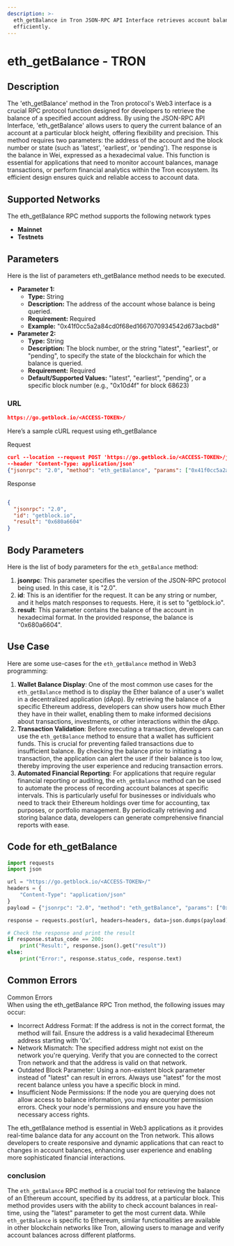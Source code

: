 ```yaml
---
description: >-
  eth_getBalance in Tron JSON-RPC API Interface retrieves account balance
  efficiently.
---
```


# eth\_getBalance - TRON

## Description

The 'eth\_getBalance' method in the Tron protocol's Web3 interface is a crucial RPC protocol function designed for developers to retrieve the balance of a specified account address. By using the JSON-RPC API Interface, 'eth\_getBalance' allows users to query the current balance of an account at a particular block height, offering flexibility and precision. This method requires two parameters: the address of the account and the block number or state (such as 'latest', 'earliest', or 'pending'). The response is the balance in Wei, expressed as a hexadecimal value. This function is essential for applications that need to monitor account balances, manage transactions, or perform financial analytics within the Tron ecosystem. Its efficient design ensures quick and reliable access to account data.

## Supported Networks

The eth\_getBalance RPC method supports the following network types

* **Mainnet**
* **Testnets**

## Parameters

Here is the list of parameters eth\_getBalance method needs to be executed.

* **Parameter 1:**
  * **Type:** String
  * **Description:** The address of the account whose balance is being queried.
  * **Requirement:** Required
  * **Example:** "0x41f0cc5a2a84cd0f68ed1667070934542d673acbd8"
* **Parameter 2:**
  * **Type:** String
  * **Description:** The block number, or the string "latest", "earliest", or "pending", to specify the state of the blockchain for which the balance is queried.
  * **Requirement:** Required
  * **Default/Supported Values:** "latest", "earliest", "pending", or a specific block number (e.g., "0x10d4f" for block 68623)

### URL

```json
https://go.getblock.io/<ACCESS-TOKEN>/
```

Here’s a sample cURL request using eth\_getBalance

Request

```json
curl --location --request POST 'https://go.getblock.io/<ACCESS-TOKEN>/jsonrpc' 
--header 'Content-Type: application/json' 
{"jsonrpc": "2.0", "method": "eth_getBalance", "params": ["0x41f0cc5a2a84cd0f68ed1667070934542d673acbd8", "latest"], "id": "getblock.io"}
```

Response

```json

{
  "jsonrpc": "2.0",
  "id": "getblock.io",
  "result": "0x680a6604"
}
```

## Body Parameters

Here is the list of body parameters for the `eth_getBalance` method:

1. **jsonrpc**: This parameter specifies the version of the JSON-RPC protocol being used. In this case, it is "2.0".
2. **id**: This is an identifier for the request. It can be any string or number, and it helps match responses to requests. Here, it is set to "getblock.io".
3. **result**: This parameter contains the balance of the account in hexadecimal format. In the provided response, the balance is "0x680a6604".

## Use Case

Here are some use-cases for the `eth_getBalance` method in Web3 programming:

1. **Wallet Balance Display**: One of the most common use cases for the `eth_getBalance` method is to display the Ether balance of a user's wallet in a decentralized application (dApp). By retrieving the balance of a specific Ethereum address, developers can show users how much Ether they have in their wallet, enabling them to make informed decisions about transactions, investments, or other interactions within the dApp.
2. **Transaction Validation**: Before executing a transaction, developers can use the `eth_getBalance` method to ensure that a wallet has sufficient funds. This is crucial for preventing failed transactions due to insufficient balance. By checking the balance prior to initiating a transaction, the application can alert the user if their balance is too low, thereby improving the user experience and reducing transaction errors.
3. **Automated Financial Reporting**: For applications that require regular financial reporting or auditing, the `eth_getBalance` method can be used to automate the process of recording account balances at specific intervals. This is particularly useful for businesses or individuals who need to track their Ethereum holdings over time for accounting, tax purposes, or portfolio management. By periodically retrieving and storing balance data, developers can generate comprehensive financial reports with ease.

## Code for eth\_getBalance

```python
import requests
import json

url = "https://go.getblock.io/<ACCESS-TOKEN>/"
headers = {
    "Content-Type": "application/json"
}
payload = {"jsonrpc": "2.0", "method": "eth_getBalance", "params": ["0x41f0cc5a2a84cd0f68ed1667070934542d673acbd8", "latest"], "id": "getblock.io"}

response = requests.post(url, headers=headers, data=json.dumps(payload))

# Check the response and print the result
if response.status_code == 200:
    print("Result:", response.json().get("result"))
else:
    print("Error:", response.status_code, response.text)
```

## Common Errors

Common Errors\
When using the eth\_getBalance RPC Tron method, the following issues may occur:

* Incorrect Address Format: If the address is not in the correct format, the method will fail. Ensure the address is a valid hexadecimal Ethereum address starting with '0x'.
* Network Mismatch: The specified address might not exist on the network you're querying. Verify that you are connected to the correct Tron network and that the address is valid on that network.
* Outdated Block Parameter: Using a non-existent block parameter instead of "latest" can result in errors. Always use "latest" for the most recent balance unless you have a specific block in mind.
* Insufficient Node Permissions: If the node you are querying does not allow access to balance information, you may encounter permission errors. Check your node's permissions and ensure you have the necessary access rights.

The eth\_getBalance method is essential in Web3 applications as it provides real-time balance data for any account on the Tron network. This allows developers to create responsive and dynamic applications that can react to changes in account balances, enhancing user experience and enabling more sophisticated financial interactions.

### conclusion

The `eth_getBalance` RPC method is a crucial tool for retrieving the balance of an Ethereum account, specified by its address, at a particular block. This method provides users with the ability to check account balances in real-time, using the "latest" parameter to get the most current data. While `eth_getBalance` is specific to Ethereum, similar functionalities are available in other blockchain networks like Tron, allowing users to manage and verify account balances across different platforms.
